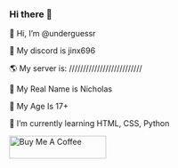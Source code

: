 ### Hi there 👋


👋 Hi, I’m @underguessr

🎩 My discord is jinx696

🌎 My server is: //////////////////////////

💞️ My Real Name is Nicholas

👀 My Age Is 17+

🌱 I’m currently learning HTML, CSS, Python



           





<a href="https://www.buymeacoffee.com/jinx999" target="_blank"><img src="https://cdn.buymeacoffee.com/buttons/default-orange.png" alt="Buy Me A Coffee" height="41" width="174"></a>


 
